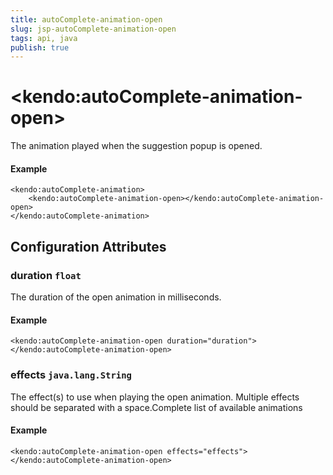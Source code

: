 ```yaml
---
title: autoComplete-animation-open
slug: jsp-autoComplete-animation-open
tags: api, java
publish: true
---
```


# \<kendo:autoComplete-animation-open\>

The animation played when the suggestion popup is opened.

#### Example
    <kendo:autoComplete-animation>
        <kendo:autoComplete-animation-open></kendo:autoComplete-animation-open>
    </kendo:autoComplete-animation>

## Configuration Attributes

### duration `float`

The duration of the open animation in milliseconds.

#### Example
    <kendo:autoComplete-animation-open duration="duration">
    </kendo:autoComplete-animation-open>

### effects `java.lang.String`

The effect(s) to use when playing the open animation. Multiple effects should be separated with a space.Complete list of available animations

#### Example
    <kendo:autoComplete-animation-open effects="effects">
    </kendo:autoComplete-animation-open>

 

